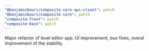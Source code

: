 ```yaml
---
"@benjaminbours/composite-core-api-client": patch
"@benjaminbours/composite-core": patch
"composite-front": patch
"composite-back": patch
---
```


Major refactor of level editor app. UI improvement, bux fixes, overal improvement of the stability
